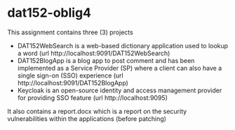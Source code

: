 # dat152-oblig4
This assignment contains three (3) projects
  - DAT152WebSearch is a web-based dictionary application used to lookup a word (url http://localhost:9091/DAT152WebSearch)
  - DAT152BlogApp is a blog app to post comment and has been implemented as a Service Provider (SP) where a client can also have a single sign-on (SSO) experience (url http://localhost:9091/DAT152BlogApp)
  - Keycloak is an open-source identity and access management provider for providing SSO feature (url http://localhost:9095)

It also contains a report.docx which is a report on the security vulnerabilities within the applications (before patching)

